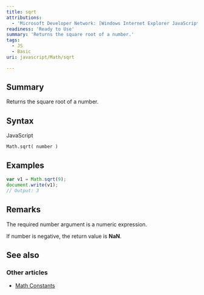 ```yaml
---
title: sqrt
attributions:
  - 'Microsoft Developer Network: [Windows Internet Explorer JavaScript reference Article](http://msdn.microsoft.com/en-us/library/ie/yek4tbz0%28v=vs.94%29.aspx)'
readiness: 'Ready to Use'
summary: 'Returns the square root of a number.'
tags:
  - JS
  - Basic
uri: javascript/Math/sqrt

---
```

## <span>Summary</span>

Returns the square root of a number.

## <span>Syntax</span>

<span class="language">JavaScript</span>

    Math.sqrt( number )

## <span>Examples</span>

``` js
var v1 = Math.sqrt(9);
document.write(v1);
// Output: 3
```

## <span>Remarks</span>

The required number argument is a numeric expression.

If number is negative, the return value is **NaN**.

## <span>See also</span>

### <span>Other articles</span>

-   [Math Constants](/javascript/Math/constants)

